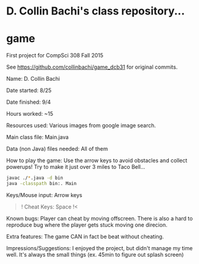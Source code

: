D. Collin Bachi's class repository...
=======
# game
First project for CompSci 308 Fall 2015

See https://github.com/collinbachi/game_dcb31 for original commits.

Name: D. Collin Bachi

Date started: 8/25

Date finished: 9/4

Hours worked: ~15

Resources used: Various images from google image search.

Main class file: Main.java

Data (non Java) files needed: All of them

How to play the game: Use the arrow keys to avoid obstacles and collect powerups! Try to make it just over 3 miles to Taco Bell...

```sh
javac ./*.java -d bin
java -classpath bin:. Main
```

Keys/Mouse input: Arrow keys

>! Cheat Keys: Space !<

Known bugs: Player can cheat by moving offscreen. There is also a hard to reproduce bug where the player gets stuck moving one direcion. 

Extra features: The game CAN in fact be beat without cheating.

Impressions/Suggestions: I enjoyed the project, but didn't manage my time well. It's always the small things (ex. 45min to figure out splash screen)

